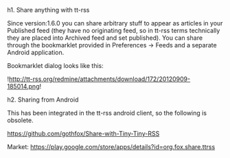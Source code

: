 h1. Share anything with tt-rss

Since version:1.6.0 you can share arbitrary stuff to appear as articles in your Published feed (they have no originating feed, so in tt-rss terms technically they are placed into Archived feed and set published). You can share through the bookmarklet provided in Preferences -> Feeds and a separate Android application.

Bookmarklet dialog looks like this:

!http://tt-rss.org/redmine/attachments/download/172/20120909-185014.png!

h2. Sharing from Android

This has been integrated in the tt-rss android client, so the following is obsolete.

https://github.com/gothfox/Share-with-Tiny-Tiny-RSS

Market: https://play.google.com/store/apps/details?id=org.fox.share.ttrss